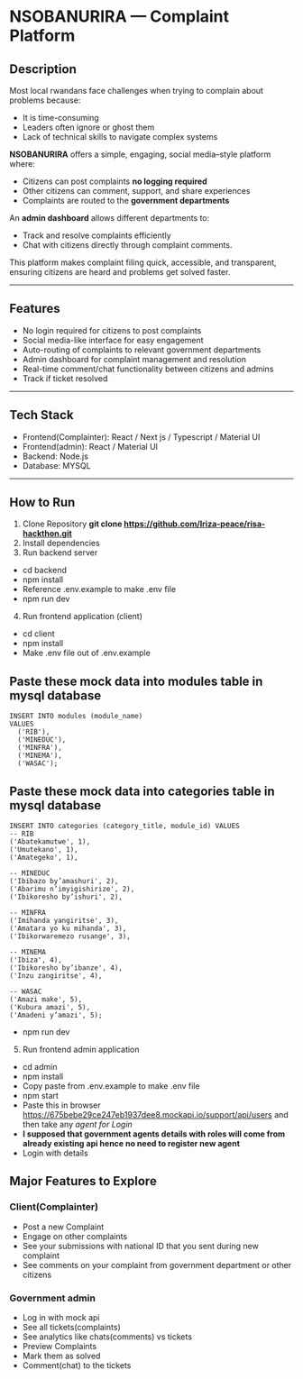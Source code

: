 
# NSOBANURIRA — Complaint Platform

## Description  
Most local rwandans face challenges when trying to complain about problems because:  
- It is time-consuming  
- Leaders often ignore or ghost them  
- Lack of technical skills to navigate complex systems   

**NSOBANURIRA** offers a simple, engaging, social media–style platform where:  
- Citizens can post complaints **no logging required**  
- Other citizens can comment, support, and share experiences  
- Complaints are routed to the **government departments**  

An **admin dashboard** allows different departments to:  
- Track and resolve complaints efficiently  
- Chat with citizens directly through complaint comments. 

This platform makes complaint filing quick, accessible, and transparent, ensuring citizens are heard and problems get solved faster.

---

## Features  
- No login required for citizens to post complaints  
- Social media-like interface for easy engagement  
- Auto-routing of complaints to relevant government departments  
- Admin dashboard for complaint management and resolution  
- Real-time comment/chat functionality between citizens and admins
- Track if ticket resolved


---

## Tech Stack  
- Frontend(Complainter): React / Next js / Typescript / Material UI
- Frontend(admin): React / Material UI
- Backend: Node.js 
- Database: MYSQL  

---

## How to Run
1. Clone Repository **git clone https://github.com/Iriza-peace/risa-hackthon.git**
2. Install dependencies  
3. Run backend server 
-  cd backend
- npm install
- Reference .env.example to make .env file
- npm run dev
4. Run frontend application (client) 
- cd client
- npm install
- Make .env file out of .env.example  

## Paste these mock data into modules table in mysql database
```
INSERT INTO modules (module_name) 
VALUES 
  ('RIB'),
  ('MINEDUC'),
  ('MINFRA'),
  ('MINEMA'),
  ('WASAC');
```
## Paste these mock data into categories table in mysql database
```
INSERT INTO categories (category_title, module_id) VALUES
-- RIB
('Abatekamutwe', 1),
('Umutekano', 1),
('Amategeko', 1),

-- MINEDUC
('Ibibazo by’amashuri', 2),
('Abarimu n’imyigishirize', 2),
('Ibikoresho by’ishuri', 2),

-- MINFRA
('Imihanda yangiritse', 3),
('Amatara yo ku mihanda', 3),
('Ibikorwaremezo rusange', 3),

-- MINEMA
('Ibiza', 4),
('Ibikoresho by’ibanze', 4),
('Inzu zangiritse', 4),

-- WASAC
('Amazi make', 5),
('Kubura amazi', 5),
('Amadeni y’amazi', 5);
```
- npm run dev
5. Run frontend admin application
- cd admin 
- npm install
- Copy paste from .env.example to make .env file
- npm start
- Paste this in browser https://675bebe29ce247eb1937dee8.mockapi.io/support/api/users and then take any *agent for Login*
- **I supposed that government agents details with roles will come from already existing api hence no need to register new agent**
- Login with details 


## Major Features to Explore
### Client(Complainter)
- Post a new Complaint
- Engage on other complaints 
- See your submissions with national ID that you sent during new complaint
- See comments on your complaint from government department or other citizens 

### Government admin
- Log in with mock api
- See all tickets(complaints)
- See analytics like chats(comments) vs tickets 
- Preview Complaints
- Mark them as solved 
- Comment(chat) to the tickets


